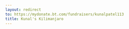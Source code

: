 ```yaml
---
layout: redirect
to: https://mydonate.bt.com/fundraisers/kunalpatel113
title: Kunal's Kilimanjaro
---
```

